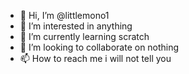- 👋 Hi, I’m @littlemono1
- 👀 I’m interested in anything
- 🌱 I’m currently learning scratch
- 💞️ I’m looking to collaborate on nothing
- 📫 How to reach me i will not tell you
